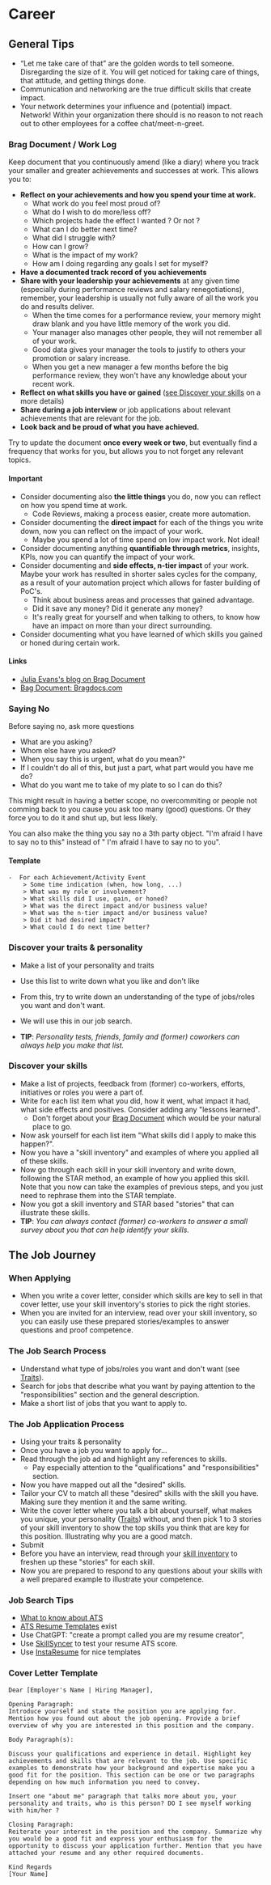# Career

## General Tips

* “Let me take care of that” are the golden words to tell someone. Disregarding the size of it. You will get noticed for taking care of things, that attitude, and getting things done.
* Communication and networking are the true difficult skills that create impact.
* Your network determines your influence and (potential) impact. Network! Within your organization there should is no reason to not reach out to other employees for a coffee chat/meet-n-greet.

### Brag Document / Work Log

Keep document that you continuously amend (like a diary) where you track your smaller and greater achievements and successes at work. This allows you to:
* **Reflect on your achievements and how you spend your time at work.**
    * What work do you feel most proud of?
    * What do I wish to do more/less off?
    * Which projects hade the effect I wanted ? Or not ?
    * What can I do better next time?
    * What did I struggle with?
    * How can I grow?
    * What is the impact of my work?
    * How am I doing regarding any goals I set for myself?
* **Have a documented track record of you achievements**
* **Share with your leadership your achievements** at any given time (especially during performance reviews and salary renegotiations), remember, your leadership is usually not fully aware of all the work you do and results deliver.
    * When the time comes for a performance review, your memory might draw blank and you have little memory of the work you did.
    * Your manager also manages other people, they will not remember all of your work.
    * Good data gives your manager the tools to justify to others your promotion or salary increase.
    * When you get a new manager a few months before the big performance review, they won't have any knowledge about your recent work.
* **Reflect on what skills you have or gained** ([see Discover your skills](#discover-your-skills) on a more details)
* **Share during a job interview** or job applications about relevant achievements that are relevant for the job.
* **Look back and be proud of what you have achieved.**

Try to update the document **once every week or two**, but eventually find a frequency that works for you, but allows you to not forget any relevant topics.

#### Important

* Consider documenting also **the little things** you do, now you can reflect on how you spend time at work.
    * Code Reviews, making a process easier, create more automation.
* Consider documenting the **direct impact** for each of the things you write down, now you can reflect on the impact of your work.
    * Maybe you spend a lot of time spend on low impact work. Not ideal!
* Consider documenting anything **quantifiable through metrics**, insights, KPIs, now you can quantify the impact of your work.
* Consider documenting and **side effects, n-tier impact** of your work. Maybe your work has resulted in shorter sales cycles for the company, as a result of your automation project which allows for faster building of PoC's.
    * Think about business areas and processes that gained advantage.
    * Did it save any money? Did it generate any money?
    * It's really great for yourself and when talking to others, to know how have an impact on more than your direct surrounding.
* Consider documenting what you have learned of which skills you gained or honed during certain work.

#### Links

* [Julia Evans's blog on Brag Document](https://jvns.ca/blog/brag-documents/)
* [Bag Document: Bragdocs.com](https://www.bragdocs.com/)

### Saying No

Before saying no, ask more questions

* What are you asking?
* Whom else have you asked?
* When you say this is urgent, what do you mean?"
* If I couldn't do all of this, but just a part, what part would you have me do?
* What do you want me to take of my plate to so I can do this?

This might result in having a better scope, no overcommiting or people not comming back to you cause you ask too many (good) questions. Or they force you to do it and shut up, but less likely.

You can also make the thing you say no a 3th party object. "I'm  afraid I have to say no to this" instead of " I'm afraid I have to say no to you".

#### Template
```
-  For each Achievement/Activity Event
    > Some time indication (when, how long, ...)
    > What was my role or involvement?
    > What skills did I use, gain, or honed?
    > What was the direct impact and/or business value?
    > What was the n-tier impact and/or business value?
    > Did it had desired impact?
    > What could I do next time better?
```

### Discover your traits & personality

* Make a list of your personality and traits
* Use this list to write down what you like and don't like
* From this, try to write down an understanding of the type of jobs/roles you want and don't want.
* We will use this in our job search.

* **TIP**: *Personality tests, friends, family and (former) coworkers can always help you make that list.*

### Discover your skills

* Make a list of projects, feedback from (former) co-workers, efforts, initiatives or roles you were a part of.
* Write for each list item what you did, how it went, what impact it had, what side effects and positives. Consider adding any "lessons learned".
    * Don't forget about your [Brag Document](#brag-document--work-log) which would be your natural place to go.
* Now ask yourself for each list item "What skills did I apply to make this happen?".
* Now you have a "skill inventory" and examples of where you applied all of these skills.
* Now go through each skill in your skill inventory and write down, following the STAR method, an example of how you applied this skill. Note that you now can take the examples of previous steps, and you just need to rephrase them into the STAR template.
* Now you got a skill inventory and STAR based "stories" that can illustrate these skills.
* **TIP**: *You can always contact (former) co-workers to answer a small survey about you that can help identify your skills.*

## The Job Journey

### When Applying

* When you write a cover letter, consider which skills are key to sell in that cover letter, use your skill inventory's stories to pick the right stories.
* When you are invited for an interview, read over your skill inventory, so you can easily use these prepared stories/examples to answer questions and proof competence.

### The Job Search Process

* Understand what type of jobs/roles you want and don't want (see [Traits](#discover-your-traits--personality)).
* Search for jobs that describe what you want by paying attention to the "responsibilities" section and the general description.
* Make a short list of jobs that you want to apply to.

### The Job Application Process

* Using your traits & personality
* Once you have a job you want to apply for...
* Read through the job ad and highlight any references to skills.
    * Pay especially attention to the "qualifications" and "responsibilities" section.
* Now you have mapped out all the "desired" skills.
* Tailor your CV to match all these "desired" skills with the skill you have. Making sure they mention it and the same writing.
* Write the cover letter where you talk a bit about yourself, what makes you unique, your personality ([Traits](#discover-your-traits--personality)) without, and then pick 1 to 3 stories of your skill inventory to show the top skills you think that are key for this position. Illustrating why you are a good match.
* Submit
* Before you have an interview, read through your [skill inventory](#discover-your-skills) to freshen up these "stories" for each skill.
* Now you are prepared to respond to any questions about your skills with a well prepared example to illustrate your competence.

### Job Search Tips

* [What to know about ATS](https://www.jobscan.co/applicant-tracking-systems#)
* [ATS Resume Templates](https://www.jobscan.co/resume-templates/ats-templates) exist
* Use ChatGPT: "create a prompt called you are my resume creator”,
* Use [SkillSyncer](www.skillsyncer.com) to test your resume ATS score.
* Use [InstaResume](www.instaresume.io) for nice templates

### Cover Letter Template
```
Dear [Employer's Name | Hiring Manager],

Opening Paragraph:
Introduce yourself and state the position you are applying for. Mention how you found out about the job opening. Provide a brief overview of why you are interested in this position and the company.

Body Paragraph(s):

Discuss your qualifications and experience in detail. Highlight key achievements and skills that are relevant to the job. Use specific examples to demonstrate how your background and expertise make you a good fit for the position. This section can be one or two paragraphs depending on how much information you need to convey.

Insert one "about me" paragraph that talks more about you, your personality and traits, who is this person? DO I see myself working with him/her ?

Closing Paragraph:
Reiterate your interest in the position and the company. Summarize why you would be a good fit and express your enthusiasm for the opportunity to discuss your application further. Mention that you have attached your resume and any other required documents.

Kind Regards
[Your Name]
```
